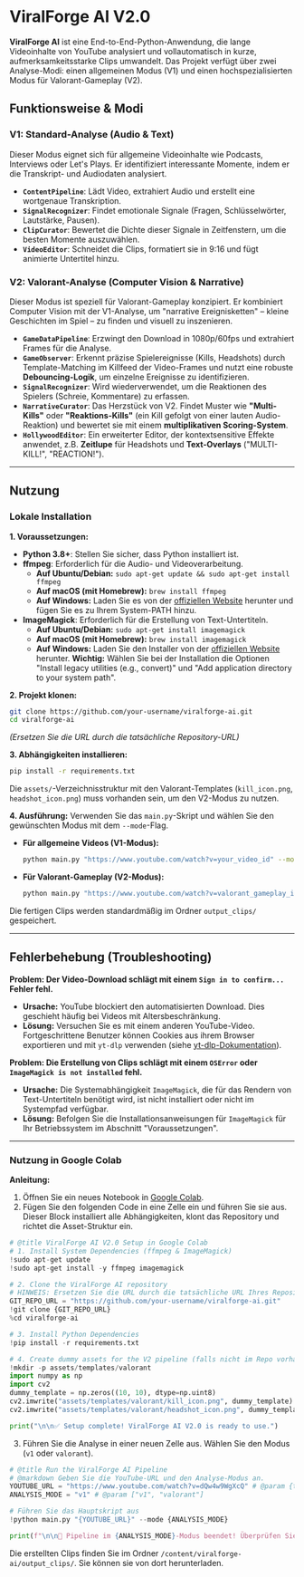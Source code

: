 # ViralForge AI V2.0

**ViralForge AI** ist eine End-to-End-Python-Anwendung, die lange Videoinhalte von YouTube analysiert und vollautomatisch in kurze, aufmerksamkeitsstarke Clips umwandelt. Das Projekt verfügt über zwei Analyse-Modi: einen allgemeinen Modus (V1) und einen hochspezialisierten Modus für Valorant-Gameplay (V2).

## Funktionsweise & Modi

### V1: Standard-Analyse (Audio & Text)
Dieser Modus eignet sich für allgemeine Videoinhalte wie Podcasts, Interviews oder Let's Plays. Er identifiziert interessante Momente, indem er die Transkript- und Audiodaten analysiert.
*   **`ContentPipeline`**: Lädt Video, extrahiert Audio und erstellt eine wortgenaue Transkription.
*   **`SignalRecognizer`**: Findet emotionale Signale (Fragen, Schlüsselwörter, Lautstärke, Pausen).
*   **`ClipCurator`**: Bewertet die Dichte dieser Signale in Zeitfenstern, um die besten Momente auszuwählen.
*   **`VideoEditor`**: Schneidet die Clips, formatiert sie in 9:16 und fügt animierte Untertitel hinzu.

### V2: Valorant-Analyse (Computer Vision & Narrative)
Dieser Modus ist speziell für Valorant-Gameplay konzipiert. Er kombiniert Computer Vision mit der V1-Analyse, um "narrative Ereignisketten" – kleine Geschichten im Spiel – zu finden und visuell zu inszenieren.
*   **`GameDataPipeline`**: Erzwingt den Download in 1080p/60fps und extrahiert Frames für die Analyse.
*   **`GameObserver`**: Erkennt präzise Spielereignisse (Kills, Headshots) durch Template-Matching im Killfeed der Video-Frames und nutzt eine robuste **Debouncing-Logik**, um einzelne Ereignisse zu identifizieren.
*   **`SignalRecognizer`**: Wird wiederverwendet, um die Reaktionen des Spielers (Schreie, Kommentare) zu erfassen.
*   **`NarrativeCurator`**: Das Herzstück von V2. Findet Muster wie **"Multi-Kills"** oder **"Reaktions-Kills"** (ein Kill gefolgt von einer lauten Audio-Reaktion) und bewertet sie mit einem **multiplikativen Scoring-System**.
*   **`HollywoodEditor`**: Ein erweiterter Editor, der kontextsensitive Effekte anwendet, z.B. **Zeitlupe** für Headshots und **Text-Overlays** ("MULTI-KILL!", "REACTION!").

---

## Nutzung

### Lokale Installation

**1. Voraussetzungen:**
*   **Python 3.8+**: Stellen Sie sicher, dass Python installiert ist.
*   **ffmpeg**: Erforderlich für die Audio- und Videoverarbeitung.
    *   **Auf Ubuntu/Debian:** `sudo apt-get update && sudo apt-get install ffmpeg`
    *   **Auf macOS (mit Homebrew):** `brew install ffmpeg`
    *   **Auf Windows:** Laden Sie es von der [offiziellen Website](https://ffmpeg.org/download.html) herunter und fügen Sie es zu Ihrem System-PATH hinzu.
*   **ImageMagick**: Erforderlich für die Erstellung von Text-Untertiteln.
    *   **Auf Ubuntu/Debian:** `sudo apt-get install imagemagick`
    *   **Auf macOS (mit Homebrew):** `brew install imagemagick`
    *   **Auf Windows:** Laden Sie den Installer von der [offiziellen Website](https://imagemagick.org/script/download.php) herunter. **Wichtig:** Wählen Sie bei der Installation die Optionen "Install legacy utilities (e.g., convert)" und "Add application directory to your system path".

**2. Projekt klonen:**
```bash
git clone https://github.com/your-username/viralforge-ai.git
cd viralforge-ai
```
*(Ersetzen Sie die URL durch die tatsächliche Repository-URL)*

**3. Abhängigkeiten installieren:**
```bash
pip install -r requirements.txt
```
Die `assets/`-Verzeichnisstruktur mit den Valorant-Templates (`kill_icon.png`, `headshot_icon.png`) muss vorhanden sein, um den V2-Modus zu nutzen.

**4. Ausführung:**
Verwenden Sie das `main.py`-Skript und wählen Sie den gewünschten Modus mit dem `--mode`-Flag.

*   **Für allgemeine Videos (V1-Modus):**
    ```bash
    python main.py "https://www.youtube.com/watch?v=your_video_id" --mode v1
    ```

*   **Für Valorant-Gameplay (V2-Modus):**
    ```bash
    python main.py "https://www.youtube.com/watch?v=valorant_gameplay_id" --mode valorant
    ```

Die fertigen Clips werden standardmäßig im Ordner `output_clips/` gespeichert.

---

## Fehlerbehebung (Troubleshooting)

**Problem: Der Video-Download schlägt mit einem `Sign in to confirm...` Fehler fehl.**
*   **Ursache:** YouTube blockiert den automatisierten Download. Dies geschieht häufig bei Videos mit Altersbeschränkung.
*   **Lösung:** Versuchen Sie es mit einem anderen YouTube-Video. Fortgeschrittene Benutzer können Cookies aus ihrem Browser exportieren und mit `yt-dlp` verwenden (siehe [yt-dlp-Dokumentation](https://github.com/yt-dlp/yt-dlp/wiki/FAQ#how-do-i-pass-cookies-to-yt-dlp)).

**Problem: Die Erstellung von Clips schlägt mit einem `OSError` oder `ImageMagick is not installed` fehl.**
*   **Ursache:** Die Systemabhängigkeit `ImageMagick`, die für das Rendern von Text-Untertiteln benötigt wird, ist nicht installiert oder nicht im Systempfad verfügbar.
*   **Lösung:** Befolgen Sie die Installationsanweisungen für `ImageMagick` für Ihr Betriebssystem im Abschnitt "Voraussetzungen".

---

### Nutzung in Google Colab

**Anleitung:**
1.  Öffnen Sie ein neues Notebook in [Google Colab](https://colab.research.google.com/).
2.  Fügen Sie den folgenden Code in eine Zelle ein und führen Sie sie aus. Dieser Block installiert alle Abhängigkeiten, klont das Repository und richtet die Asset-Struktur ein.

```python
# @title ViralForge AI V2.0 Setup in Google Colab
# 1. Install System Dependencies (ffmpeg & ImageMagick)
!sudo apt-get update
!sudo apt-get install -y ffmpeg imagemagick

# 2. Clone the ViralForge AI repository
# HINWEIS: Ersetzen Sie die URL durch die tatsächliche URL Ihres Repositorys!
GIT_REPO_URL = "https://github.com/your-username/viralforge-ai.git"
!git clone {GIT_REPO_URL}
%cd viralforge-ai

# 3. Install Python Dependencies
!pip install -r requirements.txt

# 4. Create dummy assets for the V2 pipeline (falls nicht im Repo vorhanden)
!mkdir -p assets/templates/valorant
import numpy as np
import cv2
dummy_template = np.zeros((10, 10), dtype=np.uint8)
cv2.imwrite("assets/templates/valorant/kill_icon.png", dummy_template)
cv2.imwrite("assets/templates/valorant/headshot_icon.png", dummy_template)

print("\n\n✅ Setup complete! ViralForge AI V2.0 is ready to use.")
```

3.  Führen Sie die Analyse in einer neuen Zelle aus. Wählen Sie den Modus (`v1` oder `valorant`).

```python
# @title Run the ViralForge AI Pipeline
# @markdown Geben Sie die YouTube-URL und den Analyse-Modus an.
YOUTUBE_URL = "https://www.youtube.com/watch?v=dQw4w9WgXcQ" # @param {type:"string"}
ANALYSIS_MODE = "v1" # @param ["v1", "valorant"]

# Führen Sie das Hauptskript aus
!python main.py "{YOUTUBE_URL}" --mode {ANALYSIS_MODE}

print(f"\n\n🚀 Pipeline im {ANALYSIS_MODE}-Modus beendet! Überprüfen Sie den 'output_clips' Ordner im Dateibrowser.")
```
Die erstellten Clips finden Sie im Ordner `/content/viralforge-ai/output_clips/`. Sie können sie von dort herunterladen.